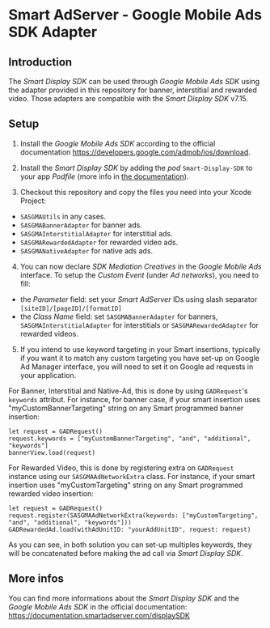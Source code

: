 Smart AdServer - Google Mobile Ads SDK Adapter
==============================================

Introduction
------------
The _Smart Display SDK_ can be used through _Google Mobile Ads SDK_ using the adapter provided in this repository for banner, interstitial and rewarded video. Those adapters are compatible with the _Smart Display SDK_ v7.15.

Setup
-----

1) Install the _Google Mobile Ads SDK_ according to the official documentation https://developers.google.com/admob/ios/download.

2) Install the _Smart Display SDK_ by adding the _pod_ `Smart-Display-SDK` to your app _Podfile_ (more info in [the documentation](https://documentation.smartadserver.com/displaySDK/ios/gettingstarted.html)).

3) Checkout this repository and copy the files you need into your Xcode Project:

- `SASGMAUtils` in any cases.
- `SASGMABannerAdapter` for banner ads.
- `SASGMAInterstitialAdapter` for interstitial ads.
- `SASGMARewardedAdapter` for rewarded video ads.
- `SASGMANativeAdapter` for native ads ads.

4) You can now declare _SDK Mediation Creatives_ in the _Google Mobile Ads_ interface. To setup the _Custom Event_ (under _Ad networks_), you need to fill:

- the _Parameter_ field: set your _Smart AdServer_ IDs using slash separator `[siteID]/[pageID]/[formatID]`
- the _Class Name_ field: set `SASGMABannerAdapter` for banners, `SASGMAInterstitialAdapter` for interstitials or `SASGMARewardedAdapter` for rewarded videos.

5) If you intend to use keyword targeting in your Smart insertions, typically if you want it to match any custom targeting you have set-up on Google Ad Manager interface, you will need to set it on Google ad requests in your application.

For Banner, Interstitial and Native-Ad, this is done by using `GADRequest`'s `keywords` attribut. For instance, for banner case, if your smart insertion uses "myCustomBannerTargeting" string on any Smart programmed banner insertion:
```
let request = GADRequest()
request.keywords = ["myCustomBannerTargeting", "and", "additional", "keywords"]
bannerView.load(request)
```

For Rewarded Video, this is done by registering extra on `GADRequest` instance using our `SASGMAAdNetworkExtra` class. For instance, if your smart insertion uses "myCustomTargeting" string on any Smart programmed rewarded video insertion:
```
let request = GADRequest()
request.register(SASGMAAdNetworkExtra(keywords: ["myCustomTargeting", "and", "additional", "keywords"]))
GADRewardedAd.load(withAdUnitID: "yourAddUnitID", request: request)
```

As you can see, in both solution you can set-up multiples keywords, they will be concatenated before making the ad call via _Smart Display SDK_.


More infos
----------
You can find more informations about the _Smart Display SDK_ and the _Google Mobile Ads SDK_ in the official documentation:
https://documentation.smartadserver.com/displaySDK
